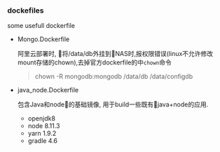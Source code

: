 ### dockefiles
some usefull dockerfile

-  Mongo.Dockerfile

    阿里云部署时, 将/data/db外挂到NAS时,报权限错误(linux不允许修改mount存储的chown),去掉官方dockerfile的中`chown`命令
    >chown -R mongodb:mongodb /data/db /data/configdb
- java_node.Dockerfile

    包含Java和node的基础镜像, 用于build一些既有java+node的应用.
    - openjdk8
    - node 8.11.3
    - yarn 1.9.2
    - gradle 4.6